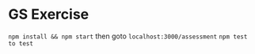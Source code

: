 # GS Exercise
```npm install && npm start``` then goto ```localhost:3000/assessment```
```npm test to test```
